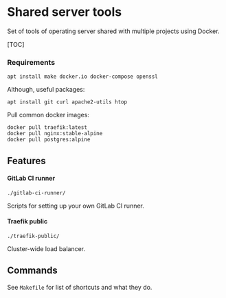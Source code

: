 
# Shared server tools

Set of tools of operating server shared with multiple projects using Docker.

[TOC]

### Requirements

```shell script
apt install make docker.io docker-compose openssl
```

Although, useful packages:
```shell script
apt install git curl apache2-utils htop
```

Pull common docker images:
```shell script
docker pull traefik:latest
docker pull nginx:stable-alpine
docker pull postgres:alpine
```

## Features

#### GitLab CI runner

`./gitlab-ci-runner/`

Scripts for setting up your own GitLab CI runner.

#### Traefik public

`./traefik-public/`

Cluster-wide load balancer.

## Commands

See `Makefile` for list of shortcuts and what they do.
